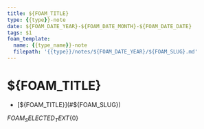```yaml
---
title: ${FOAM_TITLE}
type: {{type}}-note
date: ${FOAM_DATE_YEAR}-${FOAM_DATE_MONTH}-${FOAM_DATE_DATE}
tags: $1
foam_template:
  name: {{type_name}}-note
  filepath: '{{type}}/notes/${FOAM_DATE_YEAR}/${FOAM_SLUG}.md'
---
```

# ${FOAM_TITLE}
- [${FOAM_TITLE}](#${FOAM_SLUG})

${FOAM_SELECTED_TEXT}${0}
